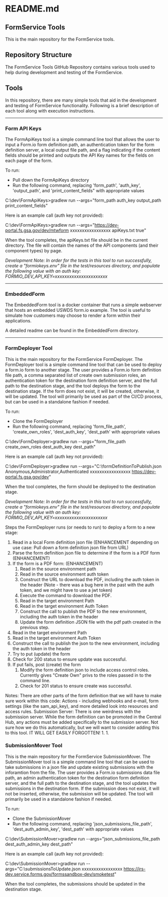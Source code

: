 # README.md
## FormService Tools

This is the main repository for the FormService tools.

## Repository Structure

The FormService Tools GitHub Repository contains various tools used to help during development and testing of the FormService.


## Tools

In this repository, there are many simple tools that aid in the development and testing of FormService functionality.  Following is a brief description of each tool along with execution instructions.

---

### Form API Keys

The FormApiKeys tool is a simple command line tool that allows the user to input a Form.io form definition path, an authentication token for the form definition server, a local output file path, and a flag indicating if the content fields should be printed and outputs the API Key names for the fields on each page of the form.

To run:
* Pull down the FormApiKeys directory
* Run the following command, replacing 'form_path', 'auth_key', 'output_path', and 'print_content_fields" with appropriate values

C:\dev\FormApiKeys>gradlew run --args="form_path auth_key output_path print_content_fields"

Here is an example call (auth key not provided):

C:\dev\FormApiKeys>gradlew run --args="https://dev-portal.fs.gsa.gov/dev/mtwform xxxxxxxxxxxxxxxxx apiKeys.txt true"

When the tool completes, the apiKeys.txt file should be in the current directory.  The file will contain the names of the API components (and their component types) by page.

*Development Note: In order for the tests in this tool to run successfully, create a "formiokeys.env" file in the test/resources directory, and populate the following value with an auth key: FORMIO_DEV_API_KEY=xxxxxxxxxxxxxxxxxxxxxx*

---

### EmbeddedForm

The EmbeddedForm tool is a docker container that runs a simple webserver that hosts an embedded USWDS form.io example.  The tool is useful to simulate how customers may choose to render a form within their applications.

A detailed readme can be found in the EmbeddedForm directory.

---

### FormDeployer Tool

This is the main repository for the FormService FormDeployer.  The FormDeployer tool is a simple command line tool that can be used to deploy a form.io form to another stage.  The user provides a Form.io form definition file path, a comma separated list of create own submission roles, an authentication token for the destination form definition server, and the full path to the destination stage, and the tool deploys the form to the destination stage.  If the form does not exist, it will be created, otherwise, it will be updated.  The tool will primarily be used as part of the CI/CD process, but can be used in a standalone fashion if needed.

To run:
* Clone the FormDeployer
* Run the following command, replacing 'form_file_path', 'create_own_roles', 'dest_auth_key', 'dest_path' with appropriate values

C:\dev\FormDeployer>gradlew run --args="form_file_path create_own_roles dest_auth_key dest_path"

Here is an example call (auth key not provided):

C:\dev\FormDeployer>gradlew run --args="C:\formDefinitionToPublish.json Anonymous,Administrator,Authenticated xxxxxxxxxxxxxxxxx https://dev-portal.fs.gsa.gov/dev"

When the tool completes, the form should be deployed to the destination stage.  

*Development Note: In order for the tests in this tool to run successfully, create a "formiokeys.env" file in the test/resources directory, and populate the following value with an auth key: FORMIO_DEV_API_KEY=xxxxxxxxxxxxxxxxxxxxxx*

Steps the FormDeployer runs (or needs to run) to deploy a form to a new stage:
1. Read in a local Form definition json file (ENHANCEMENT depending on use case: Pull down a form definition json file from URL)
1. Parse the form definition json file to determine if the form is a PDF form  (ENHANCEMENT)
1. If the form is a PDF form: (ENHANCEMENT)
    1. Read in the source environment path
	1. Read in the source environment auth token
	1. Construct the URL to download the PDF, including the auth token in the header (Note - there was a bug here in the past with the auth token, and we might have to use a jwt token)
	1. Execute the command to download the PDF.
	1. Read in the target environment Path
	1. Read in the target environment Auth Token
	1. Construct the call to publish the PDF to the new environment, including the auth token in the header
	1. Update the form definition JSON file with the pdf path created in the previous step.
1. Read in the target environment Path
1. Read in the target environment Auth Token
1. Construct the call to publish the json to the new environment, including the auth token in the header
1. Try to put (update) the form
1. Check for 200 status to ensure update was successful.
1. If put fails, post (create) the form
	1. Modify the form definition json to include access control roles.  Currently gives "Create Own" privs to the roles passed in to the command line.
	1. Check for 201 status to ensure create was successful.


Notes:  There are other parts of the form definition that we will have to make sure work within this code: Actions - including webhooks and e-mail, form settings (like the sam_api_key), and more detailed look into resources and access rules.
Submission Server:  There is one weirdness with the submission server.  While the form definition can be promoted in the Central Hub, any actions must be added specifically to the submission server.  Not sure how we do this automatically, but we will want to consider adding this to this tool.  IT WILL GET EASILY FORGOTTEN!
1. 
1. 


### SubmissionMover Tool

This is the main repository for the FormService SubmissionMover.  The SubmissionMover tool is a simple command line tool that can be used to take submissions in a json file and update existing submissions with the inforamtion from the file.  The user provides a Form.io submissions data file path, an admin authentication token for the destination form definition server, and the full path to the destination stage, and the tool updates the submissions in the destination form.  If the submission does not exist, it will not be inserted, otherwise, the submission will be updated.  The tool will primarily be used in a standalone fashion if needed.

To run:
* Clone the SubmissionMover
* Run the following command, replacing 'json_submissions_file_path', 'dest_auth_admin_key', 'dest_path' with appropriate values

C:\dev\SubmissionMover>gradlew run --args="json_submissions_file_path dest_auth_admin_key dest_path"

Here is an example call (auth key not provided):

C:\dev\SubmissionMover>gradlew run --args="C:\submissionsToUpdate.json xxxxxxxxxxxxxxxxx https://irs-dev.service.forms.gov/formssandbox-dev/smoketest"

When the tool completes, the submissions should be updated in the destination stage.  
